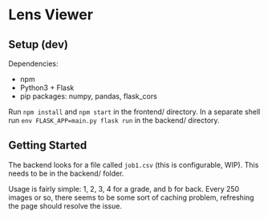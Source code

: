 # Lens Viewer

## Setup (dev)

Dependencies:
* npm
* Python3 + Flask
* pip packages: numpy, pandas, flask_cors

Run `npm install` and `npm start` in the frontend/ directory. In a separate shell run `env FLASK_APP=main.py flask run` in the backend/ directory.

## Getting Started
The backend looks for a file called `job1.csv` (this is configurable, WIP). This needs to be in the backend/ folder.

Usage is fairly simple: 1, 2, 3, 4 for a grade, and b for back. Every 250 images or so, there seems to be some sort of caching problem, refreshing the page should resolve the issue.
